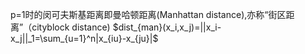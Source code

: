 p=1时的闵可夫斯基距离即曼哈顿距离(Manhattan distance),亦称“街区距离”（cityblock distance)
$dist_{man}(x_i,x_j)=||x_i-x_j||_1=\sum_{u=1}^n|x_{iu}-x_{ju}|$